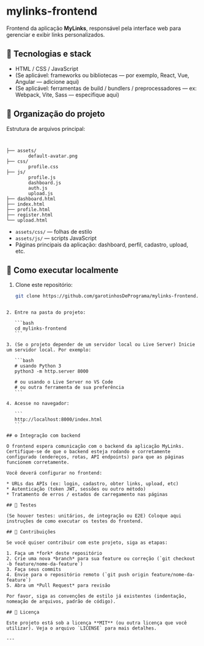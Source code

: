# mylinks-frontend

Frontend da aplicação **MyLinks**, responsável pela interface web para gerenciar e exibir links personalizados.

## 🧩 Tecnologias e stack

- HTML / CSS / JavaScript
- (Se aplicável: frameworks ou bibliotecas — por exemplo, React, Vue, Angular — adicione aqui)
- (Se aplicável: ferramentas de build / bundlers / preprocessadores — ex: Webpack, Vite, Sass — especifique aqui)

## 📂 Organização do projeto

Estrutura de arquivos principal:

```


├── assets/
        default-avatar.png
├── css/
        profile.css
├── js/
        profile.js
        dashboard.js
        auth.js
        upload.js
├── dashboard.html
├── index.html
├── profile.html
├── register.html
└── upload.html

````

- `assets/css/` — folhas de estilo  
- `assets/js/` — scripts JavaScript  
- Páginas principais da aplicação: dashboard, perfil, cadastro, upload, etc.

## 🚀 Como executar localmente

1. Clone este repositório:

   ```bash
   git clone https://github.com/garotinhosDePrograma/mylinks-frontend.git
````

2. Entre na pasta do projeto:

   ```bash
   cd mylinks-frontend
   ```

3. (Se o projeto depender de um servidor local ou Live Server) Inicie um servidor local. Por exemplo:

   ```bash
   # usando Python 3
   python3 -m http.server 8000

   # ou usando o Live Server no VS Code
   # ou outra ferramenta de sua preferência
   ```

4. Acesse no navegador:

   ```
   http://localhost:8000/index.html
   ```

## ⚙ Integração com backend

O frontend espera comunicação com o backend da aplicação MyLinks. Certifique-se de que o backend esteja rodando e corretamente configurado (endereços, rotas, API endpoints) para que as páginas funcionem corretamente.

Você deverá configurar no frontend:

* URLs das APIs (ex: login, cadastro, obter links, upload, etc)
* Autenticação (token JWT, sessões ou outro método)
* Tratamento de erros / estados de carregamento nas páginas

## 🧪 Testes

(Se houver testes: unitários, de integração ou E2E) Coloque aqui instruções de como executar os testes do frontend.

## 📝 Contribuições

Se você quiser contribuir com este projeto, siga as etapas:

1. Faça um *fork* deste repositório
2. Crie uma nova *branch* para sua feature ou correção (`git checkout -b feature/nome-da-feature`)
3. Faça seus commits
4. Envie para o repositório remoto (`git push origin feature/nome-da-feature`)
5. Abra um *Pull Request* para revisão

Por favor, siga as convenções de estilo já existentes (indentação, nomeação de arquivos, padrão de código).

## 📄 Licença

Este projeto está sob a licença **MIT** (ou outra licença que você utilizar). Veja o arquivo `LICENSE` para mais detalhes.

---
